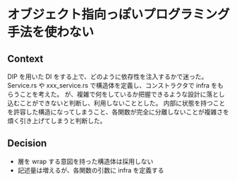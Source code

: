 # オブジェクト指向っぽいプログラミング手法を使わない

## Context

DIP を用いた DI をする上で、どのように依存性を注入するかで迷った。
Service.rs や xxx_service.rs で構造体を定義し、コンストラクタで infra をもらうことを考えた。
が、複雑で何をしているか把握できるような設計に落とし込むことができないと判断し、利用しないこととした。
内部に状態を持つことを許容した構造になってしまうこと、各関数が完全に分離しないことが複雑さを煩く引き上げてしまうと判断した。

## Decision

- 層を wrap する意図を持った構造体は採用しない
- 記述量は増えるが、各関数の引数に infra を定義する
